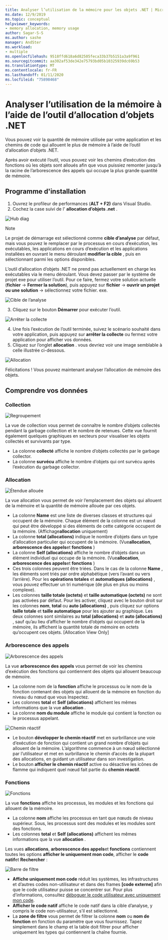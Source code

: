```yaml
---
title: Analyser l’utilisation de la mémoire pour les objets .NET | Microsoft Docs
ms.date: 12/9/2019
ms.topic: conceptual
helpviewer_keywords:
- memory allocation, memory usage
author: Sagar-S-S
ms.author: sashe
manager: AndSter
ms.workload:
- multiple
ms.openlocfilehash: 9518ffd618a6d82505feca33b37b5151a3a9f961
ms.sourcegitcommit: aa302af53de342e75793bd05b10325939dc69b53
ms.translationtype: MT
ms.contentlocale: fr-FR
ms.lasthandoff: 01/11/2020
ms.locfileid: "75898468"
---
```

# <a name="analyze-memory-usage-using-the-net-object-allocation-tool"></a>Analyser l’utilisation de la mémoire à l’aide de l’outil d’allocation d’objets .NET

Vous pouvez voir la quantité de mémoire utilisée par votre application et les chemins de code qui allouent le plus de mémoire à l’aide de l’outil d’allocation d’objets .NET.

Après avoir exécuté l’outil, vous pouvez voir les chemins d’exécution des fonctions où les objets sont alloués afin que vous puissiez remonter jusqu’à la racine de l’arborescence des appels qui occupe la plus grande quantité de mémoire.

## <a name="setup"></a>Programme d'installation

1. Ouvrez le profileur de performances (**ALT + F2)** dans Visual Studio.
2.  Cochez la case suivi de l' **allocation d’objets .net** .

![Hub diag](../profiling/media/diaghub.png "Hub diag")

> [!NOTE]
> Le projet de démarrage est sélectionné comme **cible d’analyse** par défaut, mais vous pouvez le remplacer par le processus en cours d’exécution, les exécutables, les applications en cours d’exécution et les applications installées en ouvrant le menu déroulant **modifier la cible** , puis en sélectionnant parmi les options disponibles.

   L’outil d’allocation d’objets .NET ne prend pas actuellement en charge les exécutables via le menu déroulant. Vous devez passer par le système de projet exe pour utiliser l’outil. Pour ce faire, fermez votre solution actuelle (**fichier** -> **Fermer la solution**), puis appuyez sur **fichier** -> **ouvrir un projet ou une solution** -> sélectionnez votre fichier. exe.

![Cible de l’analyse](../profiling/media/analysistarget.png "Cible de l'analyse")

3. Cliquez sur le bouton **Démarrer** pour exécuter l’outil.

![Arrêter la collecte](../profiling/media/stopcollection.png "Arrêter la collection")

4. Une fois l’exécution de l’outil terminée, suivez le scénario souhaité dans votre application, puis appuyez sur **arrêter la collecte** ou fermez votre application pour afficher vos données.
5. Cliquez sur l’onglet **allocation** . vous devriez voir une image semblable à celle illustrée ci-dessous.

![Allocation](../profiling/media/allocation.png "Allocation")

Félicitations ! Vous pouvez maintenant analyser l’allocation de mémoire des objets.

## <a name="understand-your-data"></a>Comprendre vos données

### <a name="collection"></a>Collection

![Regroupement](../profiling/media/collection.png "Collection")

La vue de collection vous permet de connaître le nombre d’objets collectés pendant la garbage collection et le nombre de retenues. Cette vue fournit également quelques graphiques en secteurs pour visualiser les objets collectés et survivants par type.

- La colonne **collecté** affiche le nombre d’objets collectés par le garbage collector.
- La colonne **survécu** affiche le nombre d’objets qui ont survécu après l’exécution du garbage collector.

### <a name="allocation"></a>Allocation

![Étendue allouée](../profiling/media/allocationexpanded.png "Étendue allouée")

La vue allocation vous permet de voir l’emplacement des objets qui allouent de la mémoire et la quantité de mémoire allouée par ces objets.

- La colonne **Name** est une liste de diverses classes et structures qui occupent de la mémoire. Chaque élément de la colonne est un nœud qui peut être développé si des éléments de cette catégorie occupent de la mémoire. (Affichage**allocation** uniquement)
- La colonne **total (allocations)** indique le nombre d’objets dans un type d’allocation particulier qui occupent de la mémoire. (Vue**allocation**, **arborescence des appels**et **fonctions** )
- La colonne **Self (allocations)** affiche le nombre d’objets dans un élément individuel qui occupe de la mémoire. (Vue**allocation**, **arborescence des appels**et **fonctions** )
- Ces trois colonnes peuvent être triées. Dans le cas de la colonne **Name** , les éléments sont triés par ordre alphabétique (vers l’avant ou vers l’arrière). Pour les **opérations totales** et **automatiques (allocations)** , vous pouvez effectuer un tri numérique (de plus en plus ou moins complexe).
- Les colonnes **taille totale (octets)** et **taille automatique (octets)** ne sont pas activées par défaut. Pour les activer, cliquez avec le bouton droit sur les colonnes **nom**, **total** ou **auto (allocations)** , puis cliquez sur options **taille totale** et **taille automatique** pour les ajouter au graphique. Les deux colonnes sont similaires au **total (allocations)** et **auto (allocations)** , sauf qu’au lieu d’afficher le nombre d’objets qui occupent de la mémoire, ils affichent la quantité totale de mémoire en octets qu’occupent ces objets. [Allocation View Only]

### <a name="call-tree"></a>Arborescence des appels

![Arborescence des appels](../profiling/media/calltree.png "Arborescence des appels")

La vue **arborescence des appels** vous permet de voir les chemins d’exécution des fonctions qui contiennent des objets qui allouent beaucoup de mémoire.

- La colonne nom de la **fonction** affiche le processus ou le nom de la fonction contenant des objets qui allouent de la mémoire en fonction du niveau du nœud que vous Inspectez.
- Les colonnes **total** et **Self (allocations)** affichent les mêmes informations que la vue **allocation** .
- La colonne **nom du module** affiche le module qui contient la fonction ou le processus appelant.

![Chemin réactif](../profiling/media/hotpath.png "Chemin réactif")

- Le bouton **développer le chemin réactif** met en surbrillance une voie d’exécution de fonction qui contient un grand nombre d’objets qui allouent de la mémoire. L’algorithme commence à un nœud sélectionné par l’utilisateur et met en surbrillance le chemin d’accès de la plupart des allocations, en guidant un utilisateur dans son investigation.
- Le bouton **afficher le chemin réactif** active ou désactive les icônes de flamme qui indiquent quel nœud fait partie du **chemin réactif**.

### <a name="functions"></a>Fonctions

![Fonctions](../profiling/media/functions.png "Fonctions")

La vue **fonctions** affiche les processus, les modules et les fonctions qui allouent de la mémoire.

- La colonne **nom** affiche les processus en tant que nœuds de niveau supérieur. Sous, les processus sont des modules et les modules sont des fonctions.
- Les colonnes **total** et **Self (allocations)** affichent les mêmes informations que la vue **allocation** .

Les vues **allocations**, **arborescence des appels**et **fonctions** contiennent toutes les options **afficher le uniquement mon code**, afficher le **code natif**et **Rechercher** :

![Barre de filtre](../profiling/media/filterbar.png "Barre de filtre")

- **Affiche uniquement mon code** réduit les systèmes, les infrastructures et d’autres codes non-utilisateur et dans des frames **[code externe]** afin que le code utilisateur puisse se concentrer sur. Pour plus d’informations, consultez [déboguer le code utilisateur avec uniquement mon code](../debugger/just-my-code.md).
- **Afficher le code natif** affiche le code natif dans la cible d’analyse, y compris le code non-utilisateur, s’il est sélectionné.
- La **zone de filtre** vous permet de filtrer la colonne **nom** ou **nom de fonction** en fonction du paramètre que vous fournissez. Tapez simplement dans le champ et la table doit filtrer pour afficher uniquement les types qui contiennent la chaîne fournie.
